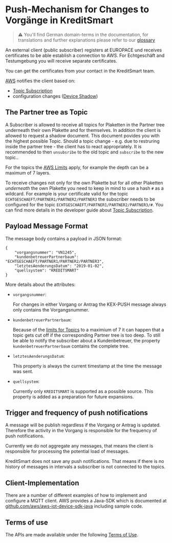 # Push-Mechanism for Changes to Vorgänge in KreditSmart

> ⚠️ You'll find German domain-terms in the documentation, for translations and further explanations please refer to our [glossary](https://docs.api.europace.de/common/glossary/)

An external client (public subscriber) registers at EUROPACE und receives certificates to be able establish a connection to AWS. For Echtgeschäft and Testumgebung you will receive separate certificates.

You can get the certificates from your contact in the KreditSmart team.

[AWS](https://docs.aws.amazon.com/iot/latest/developerguide/aws-iot-how-it-works.html) notifies the client based on:

- [Topic Subscription](https://docs.aws.amazon.com/iot/latest/developerguide/topics.html)
- configuration changes ([Device Shadow](https://docs.aws.amazon.com/iot/latest/developerguide/iot-device-shadows.html))

## The Partner tree as Topic

A Subscriber is allowed to receive all topics for Plaketten in the Partner tree underneath their own Plakette and for themselves. In addition the client is allowed to request a shadow document. This document povides you with the highest possible Topic. Should a topic change - e.g. due to restruring inside the partner tree - the client has to react appropriately. It is recommended to then `unsubsribe` to the old topic and `subscribe` to the new topic..

For the topics the [AWS Limits](https://docs.aws.amazon.com/general/latest/gr/aws_service_limits.html#iot-protocol-limits) apply, for example the depth can be a maximum of 7 layers.

To receive changes not only for the own Plakette but for all other Plaketten _underneath_ the own Plakette you need to keep in mind to use a hash `#` as a wildcard. For example is your certificate valid for the topic `ECHTGESCHAEFT/PARTNER1/PARTNER2/PARTNER3` the subscriber needs to be configured for the topic `ECHTGESCHAEFT/PARTNER1/PARTNER2/PARTNER3/#`. You can find more details in the developer guide about [Topic Subscription](https://docs.aws.amazon.com/iot/latest/developerguide/topics.html).

## Payload Message Format

The message body contains a payload in JSON format:

```
{
    "vorgangsnummer": "VN1245",
    "kundenbetreuerPartnerbaum": "ECHTGESCHAEFT/PARTNER1/PARTNER2/PARTNER3",
    "letztesAenderungsDatum": "2019-01-02",
    "quellsystem": "KREDITSMART"
}
```

More details about the attributes:

- `vorgangsnummer`:

  For changes in either Vorgang or Antrag the KEX-PUSH message always only contains the Vorgangsnummer.

- `kundenbetreuerPartnerbaum`:

  Because of the [limits for Topics](https://docs.aws.amazon.com/general/latest/gr/aws_service_limits.html#iot-protocol-limits) to a maximium of 7 it can happen that a topic gets cut off if the corresponding Partner tree is too deep. To still be able to notify the subscriber about a Kundenbetreuer, the property `kundenbetreuerPartnerbaum` contains the complete tree.

- `letztesAenderungsDatum`:

  This property is always the current timestamp at the time the message was sent.

- `quellsystem`:

  Currently only `KREDITSMART` is supported as a possible source. This property is added as a preparation for future expansions.

## Trigger and frequency of push notifications

A message will be publish regardless if the Vorgang or Antrag is updated. Therefore the activity in the Vorgang is responsible for the frequency of push notifications.

Currently we do not aggregate any messages, that means the client is responsible for processing the potential load of messages.

KreditSmart does not save any push notifications. That means if there is no history of messages in intervals a subscriber is not connected to the topics.

## Client-Implementation

There are a number of different examples of how to implement and configure a MQTT client.
AWS provides a Java-SDK which is documented at [github.com/aws/aws-iot-device-sdk-java](https://github.com/aws/aws-iot-device-sdk-java#use-the-sdk) including sample code.

## Terms of use
The APIs are made available under the following [Terms of Use](https://docs.api.europace.de/terms/).
